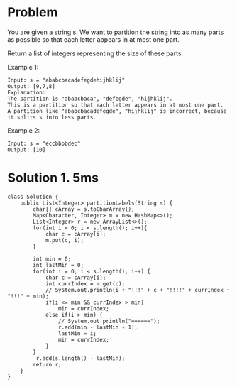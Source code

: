 # Problem

You are given a string s. We want to partition the string into as many parts as possible so that each letter appears in at most one part.

Return a list of integers representing the size of these parts.

 

Example 1:
```
Input: s = "ababcbacadefegdehijhklij"
Output: [9,7,8]
Explanation:
The partition is "ababcbaca", "defegde", "hijhklij".
This is a partition so that each letter appears in at most one part.
A partition like "ababcbacadefegde", "hijhklij" is incorrect, because it splits s into less parts.
```
Example 2:
```
Input: s = "eccbbbbdec"
Output: [10]
```

# Solution 1. 5ms
```
class Solution {
    public List<Integer> partitionLabels(String s) {
        char[] cArray = s.toCharArray();
        Map<Character, Integer> m = new HashMap<>();
        List<Integer> r = new ArrayList<>();
        for(int i = 0; i < s.length(); i++){
            char c = cArray[i];
            m.put(c, i);
        }
        
        int min = 0;
        int lastMin = 0;
        for(int i = 0; i < s.length(); i++) {
            char c = cArray[i];
            int currIndex = m.get(c);
            // System.out.println(i + "!!!" + c + "!!!!" + currIndex + "!!!" + min);
            if(i <= min && currIndex > min)
                min = currIndex;
            else if(i > min) {
                // System.out.println("======");
                r.add(min - lastMin + 1);
                lastMin = i;
                min = currIndex;
            }
        }
         r.add(s.length() - lastMin);
        return r;
    }
}
```
